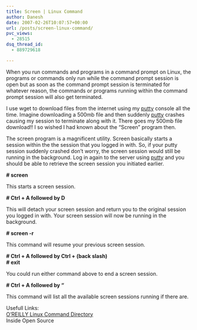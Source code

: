 ```yaml
---
title: Screen | Linux Command
author: Danesh
date: 2007-02-26T10:07:57+00:00
url: /posts/screen-linux-command/
pvc_views:
  - 28515
dsq_thread_id:
  - 889729618

---
```

When you run commands and programs in a command prompt on Linux, the programs or commands only run while the command prompt session is open but as soon as the command prompt session is terminated for whatever reason, the commands or programs running within the command prompt session will also get terminated.

I use wget to download files from the internet using my [putty][1] console all the time. Imagine downloading a 500mb file and then suddenly [putty][1] crashes causing my session to terminate along with it. There goes my 500mb file download!! I so wished I had known about the &#8220;Screen&#8221; program then.

The screen program is a magnificent utility. Screen basically starts a session within the the session that you logged in with. So, if your putty session suddenly crashed don&#8217;t worry, the screen session would still be running in the background. Log in again to the server using [putty][1] and you should be able to retrieve the screen session you initiated earlier.

**\# screen**

This starts a screen session.

**\# Ctrl + A followed by D**

This will detach your screen session and return you to the original session you logged in with. Your screen session will now be running in the background.

**\# screen -r**

This command will resume your previous screen session.

**\# Ctrl + A followed by Ctrl + \(back slash)**  
 **\# exit**

You could run either command above to end a screen session.

**\# Ctrl + A followed by &#8220;**

This command will list all the available screen sessions running if there are.

Usefull Links:[  
O&#8217;REILLY Linux Command Directory][2]  
Inside Open Source

 [1]: http://www.chiark.greenend.org.uk/~sgtatham/putty/
 [2]: http://www.oreillynet.com/linux/cmd/cmd.csp?path=s/screen